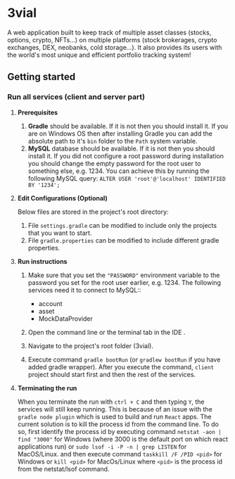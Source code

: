 # 3vial
A web application built to keep track of multiple asset classes (stocks, options, crypto, NFTs…) on multiple platforms (stock brokerages, crypto exchanges, DEX, neobanks, cold storage…). It also provides its users with the world's most unique and efficient portfolio tracking system!

## Getting started

### Run all services (client and server part)

1. <b>Prerequisites</b>

    1. <b>Gradle</b> should be available. If it is not then you should install it.
       If you are on Windows OS then after installing Gradle you can add the absolute path to it's `bin` folder to the `Path` system variable.
    2. <b>MySQL</b> database should be available. If it is not then you should install it. If you did not configure
        a root password during installation you should change the empty password for the root user to something else, e.g. 1234.
        You can achieve this by running the following MySQL query: `ALTER USER 'root'@'localhost' IDENTIFIED BY '1234';`

2. <b>Edit Configurations (Optional)</b>

    Below files are stored in the project's root directory:
    
    1. File `settings.gradle` can be modified to include only the projects that you want to start.
    2. File `gradle.properties` can be modified to include different gradle properties.
    
3. <b>Run instructions</b>

    1. Make sure that you set the `"PASSWORD"` environment variable to the password you set for the root user earlier, e.g. 1234. 
       The following services need it to connect to MySQL::
        * account
        * asset
        * MockDataProvider
    
    2. Open the command line or the terminal tab in the IDE .
    3. Navigate to the project's root folder (3vial).
    4. Execute command `gradle bootRun` (or `gradlew bootRun` if you have added gradle wrapper).
       After you execute the command, `client` project should start first and then the rest of the services.
  
4. <b>Terminating the run</b>

    When you terminate the run with `ctrl + C` and then typing `Y`, the services will still keep running.
    This is because of an issue with the `gradle node plugin` which is used to build and run `React` apps.
    The current solution is to kill the process id from the command line. To do so,
    first identify the process id by executing command `netstat -aon | find "3000"` for Windows (where 3000 is the default port on which react applications run) or `sudo lsof -i -P -n | grep LISTEN` for MacOS/Linux. 
    and then execute command `taskkill /F /PID <pid>` for Windows or `kill <pid>` for MacOs/Linux where `<pid>` is the process id from the netstat/lsof command.